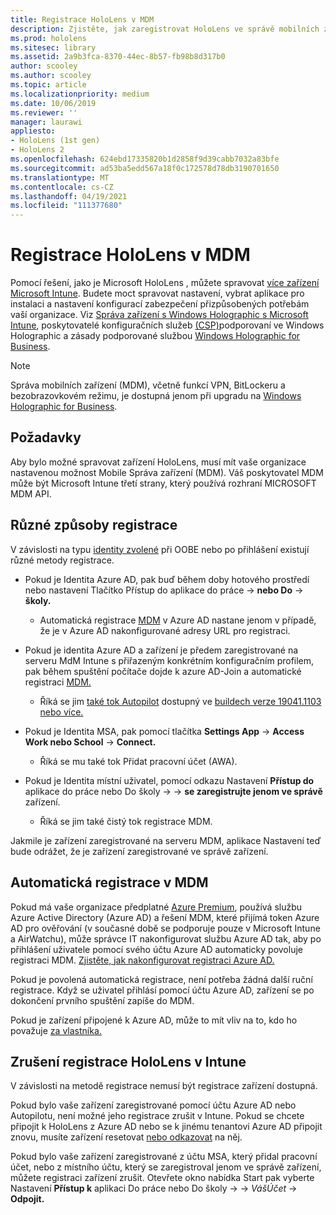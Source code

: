 ```yaml
---
title: Registrace HoloLens v MDM
description: Zjistěte, jak zaregistrovat HoloLens ve správě mobilních zařízení (MDM), abyste usnadnili správu více zařízení.
ms.prod: hololens
ms.sitesec: library
ms.assetid: 2a9b3fca-8370-44ec-8b57-fb98b8d317b0
author: scooley
ms.author: scooley
ms.topic: article
ms.localizationpriority: medium
ms.date: 10/06/2019
ms.reviewer: ''
manager: laurawi
appliesto:
- HoloLens (1st gen)
- HoloLens 2
ms.openlocfilehash: 624ebd17335820b1d2858f9d39cabb7032a83bfe
ms.sourcegitcommit: ad53ba5edd567a18f0c172578d78db3190701650
ms.translationtype: MT
ms.contentlocale: cs-CZ
ms.lasthandoff: 04/19/2021
ms.locfileid: "111377680"
---
```

# <a name="enroll-hololens-in-mdm"></a>Registrace HoloLens v MDM

Pomocí řešení, jako je Microsoft HoloLens , můžete spravovat [více zařízení Microsoft Intune](https://docs.microsoft.com/intune/windows-holographic-for-business). Budete moct spravovat nastavení, vybrat aplikace pro instalaci a nastavení konfigurací zabezpečení přizpůsobených potřebám vaší organizace. Viz [Správa zařízení s Windows Holographic s Microsoft Intune](https://docs.microsoft.com/intune/windows-holographic-for-business), poskytovatelé konfiguračních služeb [(CSP)](https://msdn.microsoft.com/windows/hardware/commercialize/customize/mdm/configuration-service-provider-reference#hololens)podporovaní ve Windows Holographic a zásady podporované službou [Windows Holographic for Business](https://msdn.microsoft.com/windows/hardware/commercialize/customize/mdm/policy-configuration-service-provider#hololenspolicies).

> [!NOTE]
> Správa mobilních zařízení (MDM), včetně funkcí VPN, BitLockeru a bezobrazovkovém režimu, je dostupná jenom při upgradu na [Windows Holographic for Business](hololens1-upgrade-enterprise.md).

## <a name="requirements"></a>Požadavky

 Aby bylo možné spravovat zařízení HoloLens, musí mít vaše organizace nastavenou možnost Mobile Správa zařízení (MDM). Váš poskytovatel MDM může být Microsoft Intune třetí strany, který používá rozhraní MICROSOFT MDM API.
 
## <a name="different-ways-to-enroll"></a>Různé způsoby registrace

V závislosti na typu [identity zvolené](hololens-identity.md) při OOBE nebo po přihlášení existují různé metody registrace.

- Pokud je Identita Azure AD, pak buď během doby hotového prostředí nebo nastavení Tlačítko Přístup do aplikace do práce  ->  **nebo Do**  ->  **školy.**
    - Automatická registrace [MDM](hololens-enroll-mdm.md#auto-enrollment-in-mdm) v Azure AD nastane jenom v případě, že je v Azure AD nakonfigurované adresy URL pro registraci.
     
- Pokud je identita Azure AD a zařízení je předem zaregistrované na serveru MdM Intune s přiřazeným konkrétním konfiguračním profilem, pak během spuštění počítače dojde k azure AD-Join a automatické registraci [MDM.](hololens-enroll-mdm.md#auto-enrollment-in-mdm)
    - Říká se jim [také tok Autopilot](hololens2-autopilot.md) dostupný ve [buildech verze 19041.1103 nebo více.](hololens-release-notes.md#windows-holographic-version-2004)
    

- Pokud je Identita MSA, pak pomocí tlačítka **Settings App**  ->  **Access Work nebo School**  ->  **Connect.**
    - Říká se mu také tok Přidat pracovní účet (AWA).
- Pokud je Identita místní uživatel, pomocí odkazu Nastavení **Přístup do** aplikace do práce nebo Do školy  ->    ->  **se zaregistrujte jenom ve správě** zařízení.
    - Říká se jim také čistý tok registrace MDM.

Jakmile je zařízení zaregistrované na serveru MDM, aplikace Nastavení teď bude odrážet, že je zařízení zaregistrované ve správě zařízení.

## <a name="auto-enrollment-in-mdm"></a>Automatická registrace v MDM

Pokud má vaše organizace předplatné [Azure Premium](https://azure.microsoft.com/overview/), používá službu Azure Active Directory (Azure AD) a řešení MDM, které přijímá token Azure AD pro ověřování (v současné době se podporuje pouze v Microsoft Intune a AirWatchu), může správce IT nakonfigurovat službu Azure AD tak, aby po přihlášení uživatele pomocí svého účtu Azure AD automaticky povoluje registraci MDM. [Zjistěte, jak nakonfigurovat registraci Azure AD.](https://docs.microsoft.com/mem/intune/enrollment/windows-enroll#enable-windows-10-automatic-enrollment)

Pokud je povolená automatická registrace, není potřeba žádná další ruční registrace. Když se uživatel přihlásí pomocí účtu Azure AD, zařízení se po dokončení prvního spuštění zapíše do MDM.

Pokud je zařízení připojené k Azure AD, může to mít vliv na to, kdo ho považuje [za vlastníka.](security-adminless-os.md#device-owner)

## <a name="unenroll-hololens-from-intune"></a>Zrušení registrace HoloLens v Intune

V závislosti na metodě registrace nemusí být registrace zařízení dostupná.

Pokud bylo vaše zařízení zaregistrované pomocí účtu Azure AD nebo Autopilotu, není možné jeho registrace zrušit v Intune. Pokud se chcete připojit k HoloLens z Azure AD nebo se k jinému tenantovi Azure AD připojit znovu, musíte zařízení resetovat [nebo odkazovat](https://docs.microsoft.com/hololens/hololens-recovery#reset-the-device) na něj.

Pokud bylo vaše zařízení zaregistrované z účtu MSA, který přidal pracovní účet, nebo z místního účtu, který se zaregistroval jenom ve správě zařízení, můžete registraci zařízení zrušit. Otevřete okno nabídka Start pak vyberte Nastavení **Přístup k** aplikaci Do práce nebo Do školy  ->    ->  *VášÚčet*  ->  **Odpojit.**